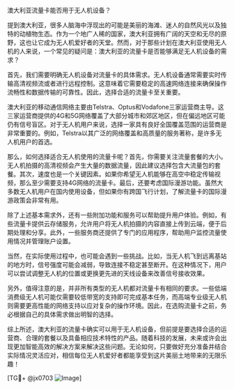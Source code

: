 澳大利亚流量卡能否用于无人机设备？

提到澳大利亚，很多人脑海中浮现出的可能是美丽的海滩、迷人的自然风光以及独特的动植物生态。作为一个地广人稀的国家，澳大利亚拥有广阔的天空和无尽的原野，这也让它成为无人机爱好者的天堂。然而，对于那些计划在澳大利亚使用无人机的人来说，一个常见的疑问是：澳大利亚的流量卡是否能够满足无人机设备的需求？

首先，我们需要明确无人机设备对流量卡的具体需求。无人机设备通常需要实时传输高清视频流或者进行远程控制。这意味着它需要稳定的高速网络连接来确保操作流畅性和数据传输的可靠性。因此，选择合适的流量卡至关重要。

澳大利亚的移动通信网络主要由Telstra、Optus和Vodafone三家运营商主导。这三家运营商提供的4G和5G网络覆盖了大部分城市和郊区地区，但在偏远地区可能仍有信号盲区。对于无人机用户来说，选择一家具有良好全国覆盖范围的运营商是非常重要的。例如，Telstra以其广泛的网络覆盖和高质量的服务著称，是许多无人机用户的首选。

那么，如何选择适合无人机使用的流量卡呢？首先，你需要关注流量套餐的大小。无人机拍摄的高清视频会产生大量的数据流量，因此建议选择包含大流量包的套餐。其次，速度也是一个关键因素。如果你希望无人机能够在高空中稳定传输视频，那么至少需要支持4G网络的流量卡。最后，还要考虑国际漫游功能。虽然大多数无人机用户在国内使用设备，但如果你有跨国飞行计划，了解流量卡的国际漫游政策会非常有用。

除了上述基本需求外，还有一些附加功能和服务可以帮助提升用户体验。例如，有些流量卡提供云存储服务，允许用户将无人机拍摄的内容直接上传到云端，便于后期处理和分享。此外，一些服务商还提供了专门的应用程序，帮助用户监控流量使用情况并管理账户设置。

当然，在实际使用过程中，也可能会遇到一些挑战。比如，当无人机飞到远离基站的地方时，信号强度可能会减弱，导致连接不稳定甚至断开。在这种情况下，用户可以尝试调整无人机的位置或更换更先进的天线设备来改善信号接收效果。

另外，值得注意的是，并非所有类型的无人机都对流量卡有相同的要求。一些低端消费级无人机可能仅需要较低带宽的支持即可完成基本任务，而高端专业级无人机则需要更高性能的网络支持以应对复杂的操作环境。因此，在选购流量卡之前，务必根据自己的具体需求做出明智的选择。

综上所述，澳大利亚的流量卡确实可以用于无人机设备，但前提是要选择合适的运营商、合理的套餐以及具备相应技术特性的产品。随着科技的发展，未来或许会出现更加智能高效的解决方案来解决这些问题。无论如何，只要做好充分准备并结合实际情况灵活应对，相信每位无人机爱好者都能享受到这片美丽土地带来的无限乐趣！

[TG💪+ @jx0703 ![Image](https://github.com/user-attachments/assets/dbca1d08-cadb-493c-b0ec-ad6f7a83f270)]